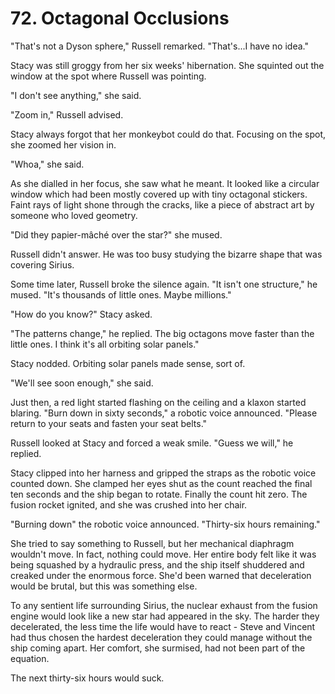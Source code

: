 # 72. Octagonal Occlusions

"That's not a Dyson sphere," Russell remarked. "That's...I have no idea."

Stacy was still groggy from her six weeks' hibernation. She squinted out the window at the spot where Russell was pointing.

"I don't see anything," she said.

"Zoom in," Russell advised.

Stacy always forgot that her monkeybot could do that. Focusing on the spot, she zoomed her vision in.

"Whoa," she said.

As she dialled in her focus, she saw what he meant. It looked like a circular window which had been mostly covered up with tiny octagonal stickers. Faint rays of light shone through the cracks, like a piece of abstract art by someone who loved geometry.

"Did they papier-mâché over the star?" she mused.

Russell didn't answer. He was too busy studying the bizarre shape that was covering Sirius.

Some time later, Russell broke the silence again. "It isn't one structure," he mused. "It's thousands of little ones. Maybe millions."

"How do you know?" Stacy asked.

"The patterns change," he replied. The big octagons move faster than the little ones. I think it's all orbiting solar panels."

Stacy nodded. Orbiting solar panels made sense, sort of.

"We'll see soon enough," she said.

Just then, a red light started flashing on the ceiling and a klaxon started blaring. "Burn down in sixty seconds," a robotic voice announced. "Please return to your seats and fasten your seat belts."

Russell looked at Stacy and forced a weak smile. "Guess we will," he replied.

Stacy clipped into her harness and gripped the straps as the robotic voice counted down. She clamped her eyes shut as the count reached the final ten seconds and the ship began to rotate. Finally the count hit zero. The fusion rocket ignited, and she was crushed into her chair.

"Burning down" the robotic voice announced. "Thirty-six hours remaining."

She tried to say something to Russell, but her mechanical diaphragm wouldn't move. In fact, nothing could move. Her entire body felt like it was being squashed by a hydraulic press, and the ship itself shuddered and creaked under the enormous force. She'd been warned that deceleration would be brutal, but this was something else.

To any sentient life surrounding Sirius, the nuclear exhaust from the fusion engine would look like a new star had appeared in the sky. The harder they decelerated, the less time the life would have to react - Steve and Vincent had thus chosen the hardest deceleration they could manage without the ship coming apart. Her comfort, she surmised, had not been part of the equation.

The next thirty-six hours would suck.
